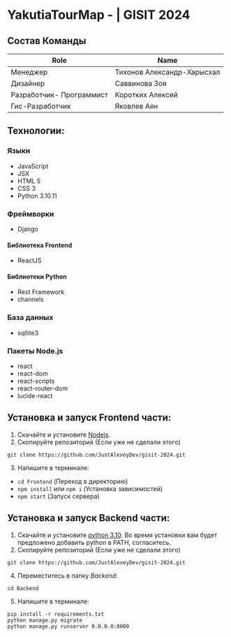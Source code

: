 # YakutiaTourMap -  | GISIT 2024

## Состав Команды
|Role           |Name                       |
|---------------|---------------------------|
|Менеджер       |Тихонов Александр-Харысхал|
|Дизайнер       |Саввинова Зоя|
|Разработчик- Программист| Коротких Алексей |
|Гис-Разработчик| Яковлев Аян  |

## Технологии:

### Языки
- JavaScript
- JSX
- HTML 5
- CSS 3
- Python 3.10.11
### Фреймворки
- Django
#### Библиотека Frontend
- ReactJS
#### Библиотеки Python
- Rest Framework
- channels
### База данных
- sqllite3
### Пакеты Node.js
- react
- react-dom
- react-scripts
- react-router-dom
- lucide-react
## Установка и запуск Frontend части:
1. Скачайте и установите [Nodejs](https://nodejs.org/).
2. Скопируйте репозиторий (Если уже не сделали этого)
```
git clone https://github.com/JustAlexeyDev/gisit-2024.git
```
3. Напишите в терминале:
- `cd Frontend` (Переход в директорию)
- `npm install` или `npm i` (Установка зависимостей)
- `npm start` (Запуск сервера)

  
## Установка и запуск Backend части:
1. Скачайте и установите [python 3.10](https://www.python.org/downloads/release/python-31011/). Во время установки вам будет предложено добавить python в PATH, согласитесь.
2. Скопируйте репозиторий (Если уже не сделали этого)
```
git clone https://github.com/JustAlexeyDev/gisit-2024.git
```
4. Переместитесь в папку *Backend*:
```
cd Backend
```
5. Напишите в терминале:
```
pip install -r requirements.txt
python manage.py migrate
python manage.py runserver 0.0.0.0:8000
```
